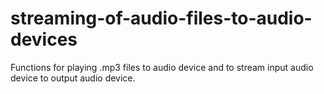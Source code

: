 # streaming-of-audio-files-to-audio-devices
Functions for playing .mp3 files to audio device and to stream input audio device to output audio device.
